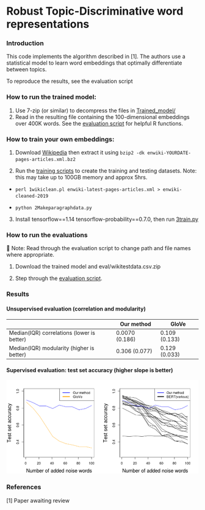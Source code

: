 # Robust Topic-Discriminative word representations

### Introduction

This code implements the algorithm described in [1]. The authors use a statistical model to learn word embeddings that optimally differentiate between topics.

To reproduce the results, see the evaluation script


### How to run the trained model:
1) Use 7-zip (or similar) to decompress the files in [Trained_model/](https://github.com/teeshirt-NLP/changepoint/tree/master/Trained_model)
2) Read in the resulting file containing the 100-dimensional embeddings over 400K words. See the [evaluation script](https://github.com/teeshirt-NLP/changepoint/blob/master/Scripts/4eval.R) for helpful R functions.


### How to train your own embeddings:
1) Download [Wikipedia](https://meta.wikimedia.org/wiki/Data_dump_torrents#English_Wikipedia) then extract it using ```bzip2 -dk enwiki-YOURDATE-pages-articles.xml.bz2```

2) Run the [training scripts](https://github.com/teeshirt-NLP/changepoint/tree/master/Scripts) to create the training and testing datasets. Note: this may take up to 100GB memory and approx 5hrs.

* ```perl 1wikiclean.pl enwiki-latest-pages-articles.xml > enwiki-cleaned-2019```

* ```python 2Makeparagraphdata.py```


3) Install tensorflow==1.14 tensorflow-probability==0.7.0, then run [3train.py](https://github.com/teeshirt-NLP/changepoint/blob/master/Scripts/3train.py)


### How to run the evaluations
🔶  Note: Read through the evaluation script to change path and file names where appropriate.

1) Download the trained model and eval/wikitestdata.csv.zip

2) Step through the [evaluation script](https://github.com/teeshirt-NLP/changepoint/blob/master/Scripts/4eval.R).


### Results
#### Unsupervised evaluation (correlation and modularity)

|  | Our method | GloVe |
| --- | --- | --- |
| Median(IQR) correlations (lower is better) | 0.0070 (0.186) |0.109 (0.133) |
| Median(IQR) modularity (higher is better) | 0.306 (0.077) | 0.129 (0.033)  |


#### Supervised evaluation: test set accuracy (higher slope is better)

![text](https://github.com/teeshirt-NLP/changepoint/blob/master/noiseresults.png)


### References
[1] Paper awaiting review


